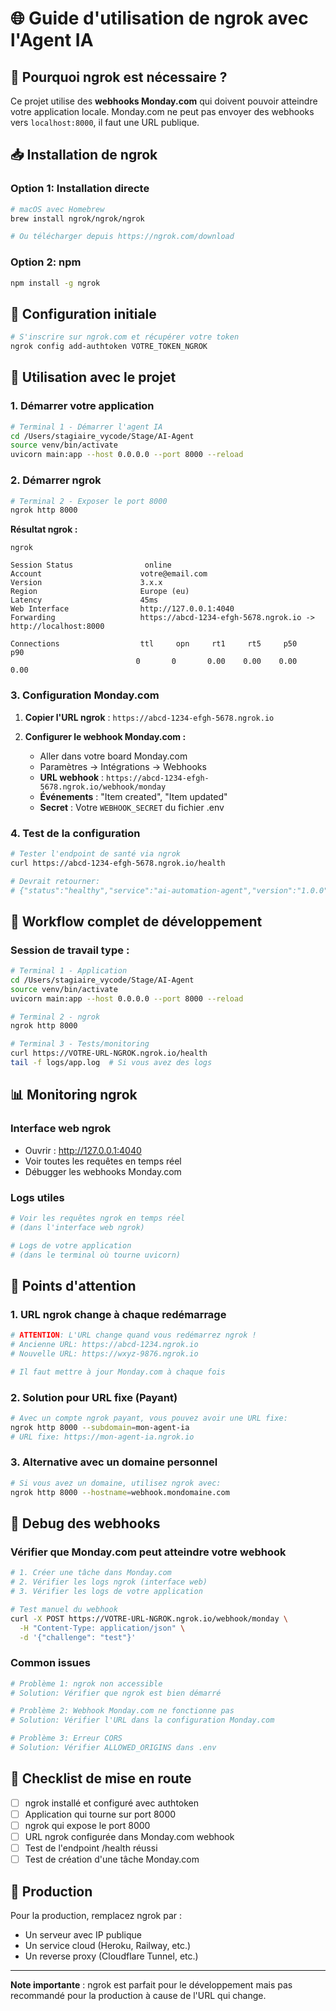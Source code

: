# 🌐 Guide d'utilisation de ngrok avec l'Agent IA

## 🎯 Pourquoi ngrok est nécessaire ?

Ce projet utilise des **webhooks Monday.com** qui doivent pouvoir atteindre votre application locale. Monday.com ne peut pas envoyer des webhooks vers `localhost:8000`, il faut une URL publique.

## 📥 Installation de ngrok

### Option 1: Installation directe
```bash
# macOS avec Homebrew
brew install ngrok/ngrok/ngrok

# Ou télécharger depuis https://ngrok.com/download
```

### Option 2: npm
```bash
npm install -g ngrok
```

## 🔑 Configuration initiale

```bash
# S'inscrire sur ngrok.com et récupérer votre token
ngrok config add-authtoken VOTRE_TOKEN_NGROK
```

## 🚀 Utilisation avec le projet

### 1. Démarrer votre application
```bash
# Terminal 1 - Démarrer l'agent IA
cd /Users/stagiaire_vycode/Stage/AI-Agent
source venv/bin/activate
uvicorn main:app --host 0.0.0.0 --port 8000 --reload
```

### 2. Démarrer ngrok
```bash
# Terminal 2 - Exposer le port 8000
ngrok http 8000
```

**Résultat ngrok :**
```
ngrok                                                          

Session Status                online
Account                      votre@email.com
Version                      3.x.x
Region                       Europe (eu)
Latency                      45ms
Web Interface                http://127.0.0.1:4040
Forwarding                   https://abcd-1234-efgh-5678.ngrok.io -> http://localhost:8000

Connections                  ttl     opn     rt1     rt5     p50     p90
                            0       0       0.00    0.00    0.00    0.00
```

### 3. Configuration Monday.com

1. **Copier l'URL ngrok** : `https://abcd-1234-efgh-5678.ngrok.io`

2. **Configurer le webhook Monday.com :**
   - Aller dans votre board Monday.com
   - Paramètres → Intégrations → Webhooks
   - **URL webhook** : `https://abcd-1234-efgh-5678.ngrok.io/webhook/monday`
   - **Événements** : "Item created", "Item updated"
   - **Secret** : Votre `WEBHOOK_SECRET` du fichier .env

### 4. Test de la configuration

```bash
# Tester l'endpoint de santé via ngrok
curl https://abcd-1234-efgh-5678.ngrok.io/health

# Devrait retourner:
# {"status":"healthy","service":"ai-automation-agent","version":"1.0.0"}
```

## 🔧 Workflow complet de développement

### Session de travail type :

```bash
# Terminal 1 - Application
cd /Users/stagiaire_vycode/Stage/AI-Agent
source venv/bin/activate
uvicorn main:app --host 0.0.0.0 --port 8000 --reload

# Terminal 2 - ngrok
ngrok http 8000

# Terminal 3 - Tests/monitoring
curl https://VOTRE-URL-NGROK.ngrok.io/health
tail -f logs/app.log  # Si vous avez des logs
```

## 📊 Monitoring ngrok

### Interface web ngrok
- Ouvrir : http://127.0.0.1:4040
- Voir toutes les requêtes en temps réel
- Débugger les webhooks Monday.com

### Logs utiles
```bash
# Voir les requêtes ngrok en temps réel
# (dans l'interface web ngrok)

# Logs de votre application
# (dans le terminal où tourne uvicorn)
```

## 🚨 Points d'attention

### 1. URL ngrok change à chaque redémarrage
```bash
# ATTENTION: L'URL change quand vous redémarrez ngrok !
# Ancienne URL: https://abcd-1234.ngrok.io
# Nouvelle URL: https://wxyz-9876.ngrok.io

# Il faut mettre à jour Monday.com à chaque fois
```

### 2. Solution pour URL fixe (Payant)
```bash
# Avec un compte ngrok payant, vous pouvez avoir une URL fixe:
ngrok http 8000 --subdomain=mon-agent-ia
# URL fixe: https://mon-agent-ia.ngrok.io
```

### 3. Alternative avec un domaine personnel
```bash
# Si vous avez un domaine, utilisez ngrok avec:
ngrok http 8000 --hostname=webhook.mondomaine.com
```

## 🐛 Debug des webhooks

### Vérifier que Monday.com peut atteindre votre webhook

```bash
# 1. Créer une tâche dans Monday.com
# 2. Vérifier les logs ngrok (interface web)
# 3. Vérifier les logs de votre application

# Test manuel du webhook
curl -X POST https://VOTRE-URL-NGROK.ngrok.io/webhook/monday \
  -H "Content-Type: application/json" \
  -d '{"challenge": "test"}'
```

### Common issues

```bash
# Problème 1: ngrok non accessible
# Solution: Vérifier que ngrok est bien démarré

# Problème 2: Webhook Monday.com ne fonctionne pas
# Solution: Vérifier l'URL dans la configuration Monday.com

# Problème 3: Erreur CORS
# Solution: Vérifier ALLOWED_ORIGINS dans .env
```

## 📝 Checklist de mise en route

- [ ] ngrok installé et configuré avec authtoken
- [ ] Application qui tourne sur port 8000
- [ ] ngrok qui expose le port 8000
- [ ] URL ngrok configurée dans Monday.com webhook
- [ ] Test de l'endpoint /health réussi
- [ ] Test de création d'une tâche Monday.com

## 🚀 Production

Pour la production, remplacez ngrok par :
- Un serveur avec IP publique
- Un service cloud (Heroku, Railway, etc.)
- Un reverse proxy (Cloudflare Tunnel, etc.)

---

**Note importante** : ngrok est parfait pour le développement mais pas recommandé pour la production à cause de l'URL qui change. 
